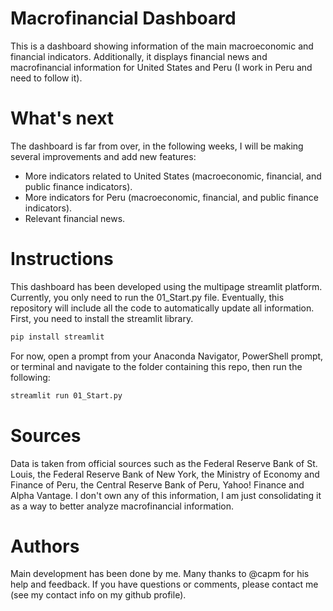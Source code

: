 # Macrofinancial Dashboard

This is a dashboard showing information of the main macroeconomic and financial indicators. Additionally, it displays financial news and macrofinancial information for United States and Peru (I work in Peru and need to follow it).

# What's next

The dashboard is far from over, in the following weeks, I will be making several improvements and add new features:

- More indicators related to United States (macroeconomic, financial, and public finance indicators).
- More indicators for Peru (macroeconomic, financial, and public finance indicators).
- Relevant financial news.

# Instructions
This dashboard has been developed using the multipage streamlit platform. Currently, you only need to run the 01_Start.py file. Eventually, this repository will include all the code to automatically update all information. First, you need to install the streamlit library.


```bash
pip install streamlit
```

For now, open a prompt from your Anaconda Navigator, PowerShell prompt, or terminal and navigate to the folder containing this repo, then run the following:

```bash
streamlit run 01_Start.py
```

# Sources
Data is taken from official sources such as the Federal Reserve Bank of St. Louis, the Federal Reserve Bank of New York, the Ministry of Economy and Finance of Peru, the Central Reserve Bank of Peru, Yahoo! Finance and Alpha Vantage. I don't own any of this information, I am just consolidating it as a way to better analyze macrofinancial information.

# Authors
Main development has been done by me. Many thanks to @capm for his help and feedback. If you have questions or comments, please contact me (see my contact info on my github profile).
